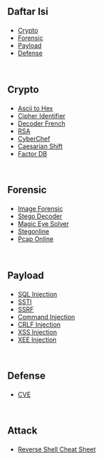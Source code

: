 ## <p > Daftar Isi </p> 

- <a href="#crypto">Crypto</a>
- <a href="#forensic">Forensic</a>
- <a href="#payload">Payload</a>
- <a href="#defense">Defense</a>


<br>

## <p id='crypto'> Crypto </p> 

- [Ascii to Hex](https://www.asciitohex.com/)
- [Cipher Identifier](https://www.boxentriq.com/code-breaking/cipher-identifier)
- [Decoder French](https://www.dcode.fr)
- [RSA](https://www.devglan.com/online-tools/rsa-encryption-decryption)
- [CyberChef](https://gchq.github.io/CyberChef/)
- [Caesarian Shift](http://rumkin.com/tools/cipher/caesar.php)
- [Factor DB](http://factordb.com/)

<br>

## <p id='forensic'> Forensic </p> 

- [Image Forensic](https://www.imageforensic.org/)
- [Stego Decoder](https://futureboy.us/stegano/decinput.html)
- [Magic Eye Solver](https://magiceye.ecksdee.co.uk/)
- [Stegonline](https://stegonline.georgeom.net/upload)
- [Pcap Online](https://apackets.com/)

<br>

## <p id='payload'> Payload </p> 

- [SQL Injection](https://github.com/swisskyrepo/PayloadsAllTheThings/tree/master/SQL%20Injection)
- [SSTI](https://github.com/swisskyrepo/PayloadsAllTheThings/tree/master/Server%20Side%20Template%20Injection)
- [SSRF](https://github.com/swisskyrepo/PayloadsAllTheThings/tree/master/Server%20Side%20Request%20Forgery)
- [Command Injection](https://github.com/swisskyrepo/PayloadsAllTheThings/tree/master/Command%20Injection)
- [CRLF Injection](https://github.com/swisskyrepo/PayloadsAllTheThings/tree/master/CRLF%20Injection)
- [XSS Injection](https://github.com/swisskyrepo/PayloadsAllTheThings/tree/master/XSS%20Injection)
- [XEE Injection](https://github.com/swisskyrepo/PayloadsAllTheThings/tree/master/XXE%20Injection)

<br>

## <p id='defense'> Defense </p>

- [CVE](https://www.cvedetails.com/version-list/45/66/1/Apache-Http-Server.html?sha=929c1c175882db7b5d4cbaf49695c3bf40434350&order=1&trc=503)

<br>

## <p id='attack'> Attack </p>

- [Reverse Shell Cheat Sheet](https://pentestmonkey.net/cheat-sheet/shells/reverse-shell-cheat-sheet)
